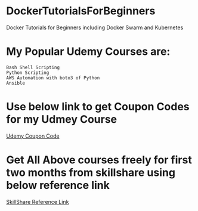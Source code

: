 # DockerTutorialsForBeginners
Docker Tutorials for Beginners including Docker Swarm and Kubernetes

# My Popular Udemy Courses are:
```
Bash Shell Scripting
Python Scripting
AWS Automation with boto3 of Python
Ansible
```
# Use below link to get Coupon Codes for my Udmey Course 
[ Udemy Coupon Code ](https://www.youtube.com/watch?v=k7dGgbrI5dQ)

# Get All Above courses freely for first two months from skillshare using below reference link
 [SkillShare Reference Link](https://www.skillshare.com/r/user/narendrap)
